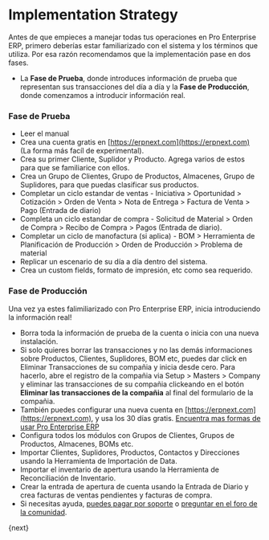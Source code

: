 # Implementation Strategy

Antes de que empieces a manejar todas tus operaciones en Pro Enterprise ERP, primero
deberías estar familiarizado con el sistema y los términos que utiliza.
	Por esa razón recomendamos que la implementación pase en dos fases.

  * La **Fase de Prueba**, donde introduces información de prueba que representan sus transacciones del día a día y la **Fase de Producción**, donde comenzamos a introducir información real.

### Fase de Prueba

  * Leer el manual
  * Crea una cuenta gratis en [https://erpnext.com](https://erpnext.com) (La forma más facíl de experimental).
  * Crea su primer Cliente, Suplidor y Producto. Agrega varios de estos para que se familiarice con ellos.
  * Crea un Grupo de Clientes, Grupo de Productos, Almacenes, Grupo de Suplidores, para que puedas clasificar sus productos.
  * Completar un ciclo estandar de ventas - Iniciativa > Oportunidad > Cotización > Orden de Venta > Nota de Entrega > Factura de Venta > Pago (Entrada de diario)
  * Completa un ciclo estandar de compra - Solicitud de Material > Orden de Compra > Recibo de Compra > Pagos (Entrada de diario).
  * Completar un ciclo de manofactura (si aplica) - BOM > Herramienta de Planificación de Producción > Orden de Producción > Problema de material
  * Replicar un escenario de su día a día dentro del sistema.
  * Crea un custom fields, formato de impresión, etc como sea requerido.

### Fase de Producción

Una vez ya estes falimiliarizado con Pro Enterprise ERP, inicia introduciendo la información real!

  * Borra toda la información de prueba de la cuenta o inicia con una nueva instalación.
  * Si solo quieres borrar las transacciones y no las demás informaciones sobre Productos, Clientes, Suplidores, BOM etc, puedes dar click en Eliminar Transacciones de su compañia y inicia desde cero. Para hacerlo, abre el registro de la compañia via Setup > Masters > Company y eliminar las transacciones de su compañia clickeando en el botón **Eliminar las transacciones de la compañia** al final del formulario de la compañia.
  * También puedes configurar una nueva cuenta en [https://erpnext.com](https://erpnext.com), y usa los 30 días gratis. [Encuentra mas formas de usar Pro Enterprise ERP](/introduction/getting-started-with-erpnext)
  * Configura todos los módulos con Grupos de Clientes, Grupos de Productos, Almacenes, BOMs etc.
  * Importar Clientes, Suplidores, Productos, Contactos y Direcciones usando la Herramienta de Importación de Data.
  * Importar el inventario de apertura usando la Herramienta de Reconciliación de Inventario.
  * Crear la entrada de apertura de cuenta usando la Entrada de Diario y crea facturas de ventas pendientes y facturas de compra.
  * Si necesitas ayuda, [puedes pagar por soporte](https://erpnext.com/pricing) o [preguntar en el foro de la comunidad](https://discuss.erpnext.com).

{next}
